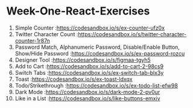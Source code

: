 # Week-One-React-Exercises
1. Simple Counter :https://codesandbox.io/s/ex-counter-ufz0x
2. Twitter Character Count :https://codesandbox.io/s/twitter-character-counter-1r87n
3. Password Match, Alphanumeric Password, Disable/Enable Button, Show/Hide Password :https://codesandbox.io/s/ex-password-rozcu
4. Designer Tool :https://codesandbox.io/s/figmaa-tgyh5
5. Add to Cart :https://codesandbox.io/s/add-to-cart-2-98cs9
6. Switch Tabs :https://codesandbox.io/s/ex-switch-tab-blx3y
7. Toast :https://codesandbox.io/s/ex-toast-ldxqx
8. Todo/Strikethrough :https://codesandbox.io/s/ex-todo-list-efw98
9. Dark Mode :https://codesandbox.io/s/dark-mode-2-pv0ur
10. Like in a List :https://codesandbox.io/s/like-buttons-emxiv  
